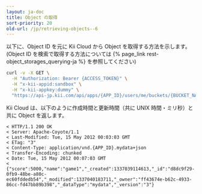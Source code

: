 ```yaml
---
layout: ja-doc
title: Object の取得
sort-priority: 20
old-url: /jp/retrieving-objects--6
---
```

以下に、Object ID を元に Kii Cloud から Object を取得する方法を示します。
(Object ID を検索で取得する方法については {% page_link rest-object_storages_querying-ja %} を参照してください)

```sh
curl -v -X GET \
  -H "Authorization: Bearer {ACCESS_TOKEN}" \
  -H "x-kii-appid:sandbox" \
  -H "x-kii-appkey:dummy" \
  "https://api-jp.kii.com/api/apps/{APP_ID}/users/me/buckets/{BUCKET_NAME}/objects/{OBJECT_ID}"
```

Kii Cloud は、以下のように作成時間と更新時間（共に UNIX 時間・ミリ秒）と共に Object を返します。

```
< HTTP/1.1 200 OK
< Server: Apache-Coyote/1.1
< Last-Modified: Tue, 15 May 2012 00:03:03 GMT
< ETag: "3"
< Content-Type: application/vnd.{APP_ID}.mydata+json
< Transfer-Encoding: chunked
< Date: Tue, 15 May 2012 00:07:03 GMT
<
{"score":5000,"name":"game1","_created":1337039114613,"_id":"d8dc9f29-0fb9-48be-a80c-ec60fddedb54","_modified":1337040183711,"_owner":"ff43674e-b62c-4933-86cc-fd47bb89b398","_dataType":"mydata","_version":"3"}
```
